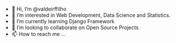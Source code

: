 - 👋 Hi, I’m @valdeirffilho
- 👀 I’m interested in Web Development, Data Science and Statistics.
- 🌱 I’m currently learning Django Framework
- 💞️ I’m looking to collaborate on Open Source Projects
- 📫 How to reach me ...

<!---
valdeirffilho/valdeirffilho is a ✨ special ✨ repository because its `README.md` (this file) appears on your GitHub profile.
You can click the Preview link to take a look at your changes.
--->
